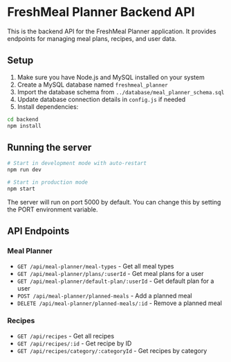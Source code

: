 
# FreshMeal Planner Backend API

This is the backend API for the FreshMeal Planner application. It provides endpoints for managing meal plans, recipes, and user data.

## Setup

1. Make sure you have Node.js and MySQL installed on your system
2. Create a MySQL database named `freshmeal_planner`
3. Import the database schema from `../database/meal_planner_schema.sql`
4. Update database connection details in `config.js` if needed
5. Install dependencies:

```bash
cd backend
npm install
```

## Running the server

```bash
# Start in development mode with auto-restart
npm run dev

# Start in production mode
npm start
```

The server will run on port 5000 by default. You can change this by setting the PORT environment variable.

## API Endpoints

### Meal Planner

- `GET /api/meal-planner/meal-types` - Get all meal types
- `GET /api/meal-planner/plans/:userId` - Get meal plans for a user
- `GET /api/meal-planner/default-plan/:userId` - Get default plan for a user
- `POST /api/meal-planner/planned-meals` - Add a planned meal
- `DELETE /api/meal-planner/planned-meals/:id` - Remove a planned meal

### Recipes

- `GET /api/recipes` - Get all recipes
- `GET /api/recipes/:id` - Get recipe by ID
- `GET /api/recipes/category/:categoryId` - Get recipes by category
